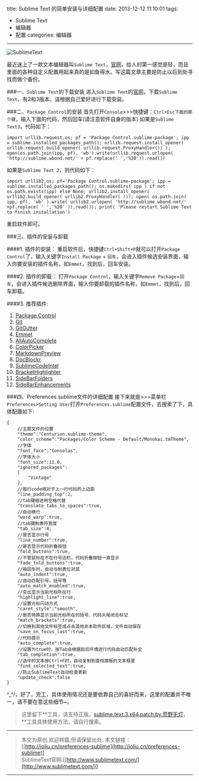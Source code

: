 title: Sublime Text 的简单安装与详细配置
date: 2013-12-12 11:10:01
tags:  
 - Sublime Text
 - 编辑器
 - 配置
categories: 编辑器
---
![SublimeText](http://7xilig.com1.z0.glb.clouddn.com/iosublime.png)

最近迷上了一款文本编辑器叫`Sublime Text`，[官网](http://www.sublimetext.com/ "Sublime Text 官网")，给人的第一感觉是轻，而且里面的各种自定义配置用起来真的是如鱼得水。写这篇文章主要是防止以后到处寻找而做个备份。
<!-- more -->
###一、`Sublime Text`的下载安装
进入`Sublime Text`的[官网](http://www.sublimetext.com/ "Sublime Text 官网")，下载`Sublime Text`，有2和3版本，请根据自己爱好进行下载安装。

###二、`Package Control`的安装
首先打开`Console`>>>快捷键：`Ctrl+Esc下面的那个键`，输入下面的代码，然后回车(请注意软件自身的版本)
如果是`Sublime Text3`，代码如下：
```
import urllib.request,os; pf = 'Package Control.sublime-package'; ipp = sublime.installed_packages_path(); urllib.request.install_opener( urllib.request.build_opener( urllib.request.ProxyHandler()) ); open(os.path.join(ipp, pf), 'wb').write(urllib.request.urlopen( 'http://sublime.wbond.net/' + pf.replace(' ','%20')).read())
```

如果是`Sublime Text 2`，则代码如下：
```
import urllib2,os; pf='Package Control.sublime-package'; ipp = sublime.installed_packages_path(); os.makedirs( ipp ) if not os.path.exists(ipp) else None; urllib2.install_opener( urllib2.build_opener( urllib2.ProxyHandler( ))); open( os.path.join( ipp, pf), 'wb' ).write( urllib2.urlopen( 'http://sublime.wbond.net/' +pf.replace( ' ','%20' )).read()); print( 'Please restart Sublime Text to finish installation')
```
重启软件即可。


###三、插件的安装与卸载

####1. 插件的安装：
重启软件后，快捷键`Ctrl+Shift+P`就可以打开`Package Control`了，输入关键字`Install Package` + `回车`，会进入插件候选安装界面，输入你要安装的插件名称，如`Emmet`，找到后，回车安装。

####2. 插件的卸载：
打开`Package Control`，输入关键字`Remove Package`+`回车`，会进入插件候选删除界面，输入你要卸载的插件名称，如`Emmet`，找到后，回车卸载。

####3. 推荐插件:  
1. [Package Control](https://sublime.wbond.net/installation)
2. [Git](https://github.com/kemayo/sublime-text-git)
3. [GitGutter](https://github.com/jisaacks/GitGutter)
4. [Emmet](http://emmet.io/)
5. [AllAutoComplete](https://github.com/alienhard/SublimeAllAutocomplete)
6. [ColorPicker](http://weslly.github.io/ColorPicker/)
7. [MarkdownPreview](https://github.com/revolunet/sublimetext-markdown-preview)
8. [DocBlockr](https://github.com/spadgos/sublime-jsdocs)
9. [SublimeCodeIntel](https://github.com/SublimeCodeIntel/SublimeCodeIntel)
10. [BracketHighlighter](https://github.com/facelessuser/BracketHighlighter)
11. [SideBarFolders](https://github.com/titoBouzout/SideBarFolders)
12. [SideBarEnhancements](https://github.com/titoBouzout/SideBarEnhancements)


###四、Preferences.sublime文件的详细配置
接下来就是>>>菜单栏`Preferences>Setting User`打开`Preferences.sublime`配置文件，去搜索了下，具体配置如下:
```
{
    //主题文件的位置
    "theme":"Centurion.sublime-theme",
    "color_scheme":"Packages/Color Scheme - Default/Monokai.tmTheme",
    //字体
    "font_face":"Consolas",
    //字体大小
    "font_size":11.0,
    "ignored_packages":
    [
        "Vintage"
    ],
    //每行code相对于上一行代码的上边距
    "line_padding_top":2,
    //tab键缩进用空格代替
    "translate_tabs_to_spaces":true,
    //自动换行
    "word_warp":true,
    //tab键制表符宽度
    "tab_size":4,
    //是否显示行号
    "line_number":true,
    //是否显示代码折叠按钮
    "fold_buttons":true,
    //不管鼠标在不在行号边栏，代码折叠按钮一直显示
    "fade_fold_buttons":true,
    //按回车时，自动与制表位对其
    "auto_indent":true,
    //自动匹配引号，括号等
    "auto_match_enabled":true,
    //突出显示当前光标所在行
    "highlight_line":true,
    //设置光标闪动方式
    "caret_style":"smooth",
    //是否特殊显示当前光标所在的括号、代码头尾闭合标记
    "match_brackets":true,
    //切换到其他文件标签或点击其他非本软件区域，文件自动保存
    "save_on_focus_last":true,
    //代码提示
    "auto_complete":true,
    //设置为true时，按Tab会根据前后环境进行代码自动匹配补全
    "tab_completion":true,
    //选中的文本按Ctrl+F时，自动复制到查找面板的文本框里
    "find_selected_text":true,
    //防止SublimeText自动检查更新
    "update_check":false
}
```

^_^/，好了，完工，具体使用情况还是要依靠自己的喜好而来，这里的配置并不唯一，请不要在意这些细节~。

>这里留下\*\*工具，请支持正版。[sublime.text.3.x64.patch.by.荒野无灯](http://pan.baidu.com/s/128SAL "百度网盘下载")，\*\*工具具体使用方法，请自行搜索。

*************************  
>本文为原创,欢迎转载,但请保留出处.
本文链接：[[http://ioliu.cn/preferences-sublime](http://ioliu.cn/preferences-sublime)]  
SublimeText官网:[[http://www.sublimetext.com/](http://www.sublimetext.com/)]  

*************************  